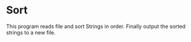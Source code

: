 # Sort
This program reads file and sort Strings in order. Finally output the sorted strings to a new file.  
